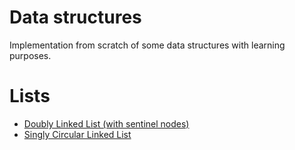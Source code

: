 # Data structures
Implementation from scratch of some data structures with learning purposes.

# Lists
* [Doubly Linked List (with sentinel nodes)](https://github.com/volmosg/data_structures/tree/master/dataStructures/src/main/java/vog/java/linkedList "Doubly Linked List (with sentinel nodes)")
* [Singly Circular Linked List](https://github.com/volmosg/data_structures/tree/master/dataStructures/src/main/java/vog/java/circularList "Singly Circular Linked List")
